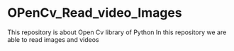 # OPenCv_Read_video_Images 
This repository is about Open Cv library of Python 
In this repository we are able to read images and videos 
